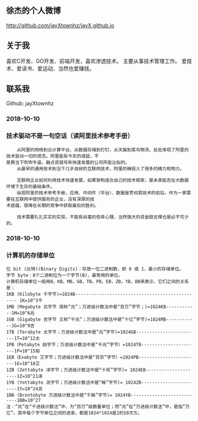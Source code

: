 
<h2>徐杰的个人微博</h2>

http://github.com/jayXtownhz/jayX.github.io


<h2>关于我</h2>

喜欢C开发、GO开发、前端开发，喜欢渗透技术。
主要从事技术管理工作。
爱技术、爱读书、爱运动、当然也爱赚钱。


<h2>联系我</h2>

Github: jayXtownhz


<h3>2018-10-10</h3>

<h3>技术驱动不是一句空话（读阿里技术参考手册）</h3>

        从阿里的网络到云计算平台，从数据存储到钉钉，从天猫到菜鸟物流，处处体现了阿里的技术驱动一切的观念。阿里能有今天的成就，不
    是靠当下吹吹牛逼，融点资就号称快速发展的公司所能比拟的。
        从最早的通用技术到当下几乎自研的互联网技术，阿里的确投入了很多的精力和物力。
    
        互联网企业如何利用技术快速发展，如果架构适合自己的技术框架，是未来能否在大数据环境下生存的基础条件。
        纵观阿里的技术参考手册，应用、中间件（平台）、数据是贯彻其技术的前后。作为一家需要在互联网中提供服务的企业，没有深厚的技
    术底蕴，很难在长期的竞争中获取最后的胜利。
    
        技术需要扎扎实实的实现，不能有丝毫的侥幸心理，当然强大的资金链支撑也是必不可少的。
        
<h3>2018-10-10</h3>

<h3>计算机的存储单位</h3>

    位 bit (比特)(Binary Digits)：存放一位二进制数，即 0 或 1，最小的存储单位。
    字节 byte：8个二进制位为一个字节(B)，最常用的单位。
    计算机存储单位一般用B，KB，MB，GB，TB，PB，EB，ZB，YB，BB来表示，它们之间的关系是：
    1KB (Kilobyte 千字节)=1024B------------------------------------------------ 1K=10^3千
    1MB (Megabyte 兆字节 简称“兆”；万进级计数法中是“百万”字节；)=1024KB------------1M=10^6兆
    1GB (Gigabyte 吉字节 又称“千兆”；万进级计数法中是“十亿”字节)=1024MB------------1G=10^9吉
    1TB (Terabyte 太字节；万进级计数法中是“兆”字节)=1024GB------------------------1T=10^12太
    1PB（Petabyte 拍字节；万进级计数法中是“千兆”字节）=1024TB----------------------1P=10^15拍
    1EB（Exabyte 艾字节；万进级计数法中是“百京”字节）=1024PB-----------------------1E=10^18艾
    1ZB (Zettabyte 泽字节；万进级计数法中是“十垓”字节)= 1024EB---------------------1Z=10^21泽
    1YB (Yottabyte 尧字节；万进级计数法中是“秭”字节)= 1024ZB-----------------------1Y=10^24尧
    1BB (Brontobyte 万进级计数法中是“千秭”字节)= 1024YB---------------------------1BB=10^27
    注：“兆”在“千进级计数法”中，为“百万”级数量单位；而“兆”在“万进级计数法”中，是指“万亿”。其中每个字节单位之间的进率，都是1024*1024是2的10次方。

